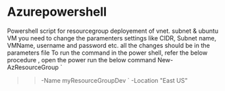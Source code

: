 # Azurepowershell
Powershell script for resourcegroup deployement of vnet. subnet & ubuntu VM
you need to change the paramenters settings like CIDR, Subnet name, VMName, username and password etc.
all the changes should be in the parameters file
To run the command in the power shell, refer the below procedure ,
open the power
run the below command 
 New-AzResourceGroup `
>>   -Name myResourceGroupDev `
>>   -Location "East US"
